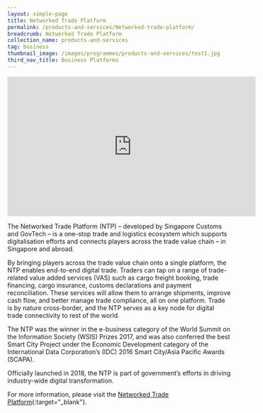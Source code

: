 ```yaml
---
layout: simple-page
title: Networked Trade Platform
permalink: /products-and-services/Networked-trade-platform/
breadcrumb: Networked Trade Platform
collection_name: products-and-services
tag: business
thumbnail_image: /images/programmes/products-and-services/test1.jpg
third_nav_title: Business Platforms
---
```

<div class="bp-youtube">
  <iframe width="560" height="315" src="https://www.youtube.com/embed/IqsHu3rK7p8" frameborder="0" allow="autoplay; encrypted-media" allowfullscreen=""></iframe>
</div>

The Networked Trade Platform (NTP) – developed by Singapore Customs and GovTech –  is a one-stop trade and logistics ecosystem which supports digitalisation efforts and connects players across the trade value chain – in Singapore and abroad. 

By bringing players across the trade value chain onto a single platform, the NTP enables end-to-end digital trade. Traders can tap on a range of trade-related value added services (VAS) such as cargo freight booking, trade financing, cargo insurance, customs declarations and payment reconciliation. These services will allow them to arrange shipments, improve cash flow, and better manage trade compliance, all on one platform. Trade is by nature cross-border, and the NTP serves as a key node for digital trade
connectivity to rest of the world. 

The NTP was the winner in the e-business category of the World Summit on the Information Society (WSIS) Prizes 2017, and was also conferred the best Smart City Project under the Economic Development category of the International Data Corporation’s (IDC) 2016 Smart City/Asia Pacific Awards (SCAPA).

Officially launched in 2018, the NTP is part of government’s efforts in driving industry-wide digital transformation.

For more information, please visit the [Networked Trade Platform](https://www.ntp.gov.sg/){:target="_blank"}.